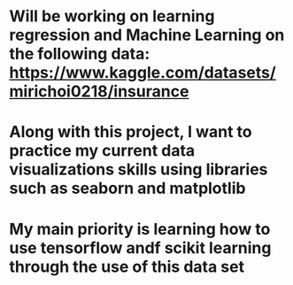 # Will be working on learning regression and Machine Learning on the following data: https://www.kaggle.com/datasets/mirichoi0218/insurance
# Along with this project, I want to practice my current data visualizations skills using libraries such as seaborn and matplotlib
# My main priority is learning how to use tensorflow andf scikit learning through the use of this data set
